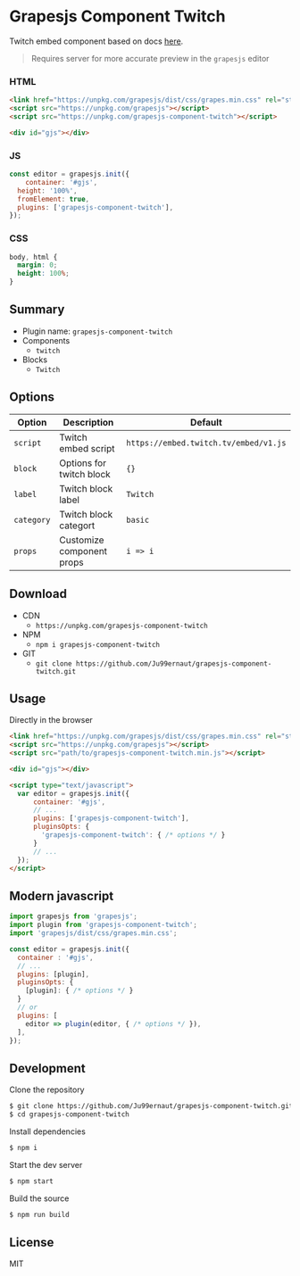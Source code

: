# Grapesjs Component Twitch

Twitch embed component based on docs [here](https://dev.twitch.tv/docs/embed/everything).

> Requires server for more accurate preview in the `grapesjs` editor

### HTML
```html
<link href="https://unpkg.com/grapesjs/dist/css/grapes.min.css" rel="stylesheet">
<script src="https://unpkg.com/grapesjs"></script>
<script src="https://unpkg.com/grapesjs-component-twitch"></script>

<div id="gjs"></div>
```

### JS
```js
const editor = grapesjs.init({
	container: '#gjs',
  height: '100%',
  fromElement: true,
  plugins: ['grapesjs-component-twitch'],
});
```

### CSS
```css
body, html {
  margin: 0;
  height: 100%;
}
```

## Summary

* Plugin name: `grapesjs-component-twitch`
* Components
    * `twitch`
* Blocks
    * `Twitch`



## Options

| Option | Description | Default |
|-|-|-
| `script` | Twitch embed script | `https://embed.twitch.tv/embed/v1.js` |
| `block` | Options for twitch block  | `{}` |
| `label` | Twitch block label | `Twitch` |
| `category` | Twitch block categort | `basic` |
| `props` | Customize component props | `i => i` |

## Download

* CDN
  * `https://unpkg.com/grapesjs-component-twitch`
* NPM
  * `npm i grapesjs-component-twitch`
* GIT
  * `git clone https://github.com/Ju99ernaut/grapesjs-component-twitch.git`



## Usage

Directly in the browser
```html
<link href="https://unpkg.com/grapesjs/dist/css/grapes.min.css" rel="stylesheet"/>
<script src="https://unpkg.com/grapesjs"></script>
<script src="path/to/grapesjs-component-twitch.min.js"></script>

<div id="gjs"></div>

<script type="text/javascript">
  var editor = grapesjs.init({
      container: '#gjs',
      // ...
      plugins: ['grapesjs-component-twitch'],
      pluginsOpts: {
        'grapesjs-component-twitch': { /* options */ }
      }
      // ...
  });
</script>
```


## Modern javascript
```js
import grapesjs from 'grapesjs';
import plugin from 'grapesjs-component-twitch';
import 'grapesjs/dist/css/grapes.min.css';

const editor = grapesjs.init({
  container : '#gjs',
  // ...
  plugins: [plugin],
  pluginsOpts: {
    [plugin]: { /* options */ }
  }
  // or
  plugins: [
    editor => plugin(editor, { /* options */ }),
  ],
});
```



## Development

Clone the repository

```sh
$ git clone https://github.com/Ju99ernaut/grapesjs-component-twitch.git
$ cd grapesjs-component-twitch
```

Install dependencies

```sh
$ npm i
```

Start the dev server

```sh
$ npm start
```

Build the source

```sh
$ npm run build
```

## License

MIT